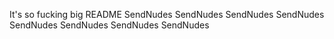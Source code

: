 It's so fucking big README
SendNudes
SendNudes
SendNudes
SendNudes
SendNudes
SendNudes
SendNudes
SendNudes
